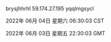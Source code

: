brysjhhrhl 59.174.27.195 yqqlmgsycl

2022年 06月 04日 星期六 06:30:03 CST

2022年 06月 03日 星期五 22:30:03 GMT
